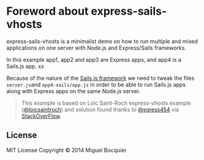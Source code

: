 # Foreword about express-sails-vhosts

express-sails-vhosts is a minimalist demo on how to run multiple and mixed applications on one server with Node.js and Express/Sails frameworks.

In this example app1, app2 and app3 are Express apps, and app4 is a Sails.js app.   xx

Because of the nature of the [Sails.js framework](http://sailsjs.org/) we need to tweak the files `server.js`and `app4-sails/app.js` in order to be able to run Sails.js apps along with Express apps on the same Node.js server.

> This example is based on Loïc Saint-Roch express-vhosts example ([@loicsaintroch](https://github.com/loicsaintroch/express-vhosts)) and solution found thanks to [@sgress454](https://github.com/sgress454) via [StackOverFlow](http://stackoverflow.com/questions/25345423/node-js-express-with-vhost-conflict-with-sails-js-framework-app).

## License

MIT License  Copyright © 2014 Miguel Bocquier